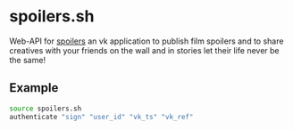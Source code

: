# spoilers.sh
Web-API for [spoilers](https://vk.com/app51515102) an vk application to publish film spoilers and to share creatives with your friends on the wall and in stories let their life never be the same!

## Example
```bash
source spoilers.sh
authenticate "sign" "user_id" "vk_ts" "vk_ref"
```
